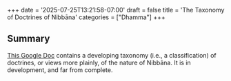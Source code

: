 +++
date = '2025-07-25T13:21:58-07:00'
draft = false
title = 'The Taxonomy of Doctrines of Nibbāna'
categories = ["Dhamma"]
+++

## Summary

<a href="https://docs.google.com/document/d/1gUI9xhwbJZdg9c7SeZr4M9vl8RuOo13vd5N9K2MWgps/edit?usp=sharing" target="_blank" rel="noopener noreferrer">This Google Doc</a> contains a developing taxonomy (i.e., a classification) of doctrines, or views more plainly, of the nature of Nibbāna. It is in development, and far from complete.